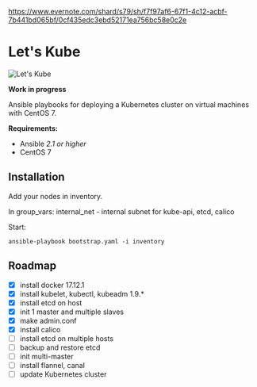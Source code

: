 https://www.evernote.com/shard/s79/sh/f7f97af6-67f1-4c12-acbf-7b441bd065bf/0cf435edc3ebd52171ea756bc58e0c2e

# Let's Kube

![Let's Kube](image.png)

**Work in progress**

Ansible playbooks for deploying a Kubernetes cluster on virtual machines with CentOS 7.


**Requirements:**

- Ansible *2.1 or higher*
- CentOS 7


## Installation

Add your nodes in inventory.

In group_vars:
internal_net - internal subnet for kube-api, etcd, calico

Start:
```
ansible-playbook bootstrap.yaml -i inventory
```


## Roadmap

- [x] install docker 17.12.1
- [x] install kubelet, kubectl, kubeadm 1.9.*
- [x] install etcd on host
- [x] init 1 master and multiple slaves
- [x] make admin.conf
- [x] install calico
- [ ] install etcd on multiple hosts
- [ ] backup and restore etcd
- [ ] init multi-master
- [ ] install flannel, canal
- [ ] update Kubernetes cluster
